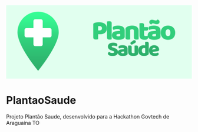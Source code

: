 ![Plantão Banner](/Banner_github.png)
# PlantaoSaude
 Projeto Plantão Saude, desenvolvido para a Hackathon Govtech de Araguaína TO


